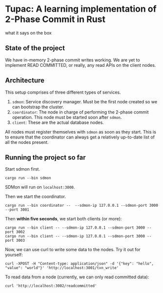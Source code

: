 # Tupac: A learning implementation of 2-Phase Commit in Rust

what it says on the box

## State of the project
We have in-memory 2-phase commit writes working. We are yet to implement READ COMMITTED, or really, any read APIs on the client nodes.

## Architecture
This setup comprises of three different types of services.

1. `sdmon`: Service discovery manager. Must be the first node created so we can bootstrap the cluster.
2. `coordinator`: The node in charge of performing the 2-phase commit operation. This node must be started soon after `sdmon`.
3. `client`: These are the actual database nodes. 

All nodes must register themselves with `sdmon` as soon as they start. This is to ensure that the coordinator can always get a relatively up-to-date list of all the nodes present.

## Running the project so far

Start sdmon first.
```
cargo run --bin sdmon
```
SDMon will run on `localhost:3000`.

Then we start the coordinator.
```
cargo run --bin coordinator --  --sdmon-ip 127.0.0.1 --sdmon-port 3000 --port 3001
```

Then **within five seconds**, we start both clients (or more):
```
cargo run --bin client -- --sdmon-ip 127.0.0.1 --sdmon-port 3000 --port 3002
cargo run --bin client -- --sdmon-ip 127.0.0.1 --sdmon-port 3000 --port 3003
```

Now, we can use curl to write some data to the nodes. Try it out for yourself:
```
curl -XPOST -H "Content-type: application/json" -d '{"key": "hello", "value": "world"}' 'http://localhost:3001/txn_write' 
```

To read data from a node (currently, we can only read committed data):
```
curl 'http://localhost:3002/readcommitted' 
```
